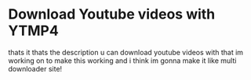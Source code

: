 # Download Youtube videos with YTMP4

thats it thats the description u can download youtube videos with that im working on to make this working 
and i think im gonna make it like multi downloader site!

